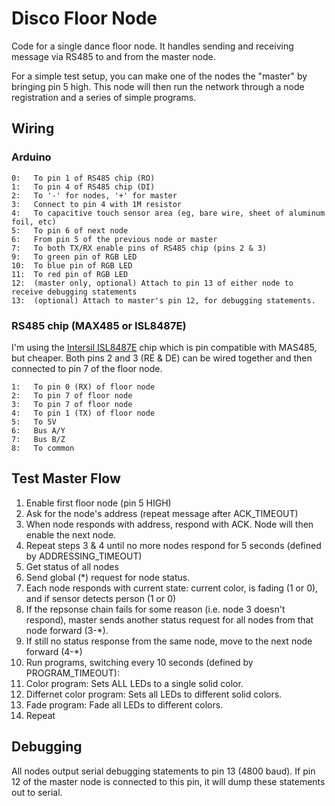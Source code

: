 Disco Floor Node
================

Code for a single dance floor node. It handles sending and 
receiving message via RS485 to and from the master node.

For a simple test setup, you can make one of the nodes the "master"
by bringing pin 5 high. This node will then run the network through
a node registration and a series of simple programs.

Wiring
------

### Arduino

```
0:   To pin 1 of RS485 chip (RO)
1:   To pin 4 of RS485 chip (DI)
2:   To '-' for nodes, '+' for master
3:   Connect to pin 4 with 1M resistor
4:   To capacitive touch sensor area (eg, bare wire, sheet of aluminum foil, etc)
5:   To pin 6 of next node
6:   From pin 5 of the previous node or master
7:   To both TX/RX enable pins of RS485 chip (pins 2 & 3)
9:   To green pin of RGB LED
10:  To blue pin of RGB LED
11:  To red pin of RGB LED
12:  (master only, optional) Attach to pin 13 of either node to receive debugging statements
13:  (optional) Attach to master's pin 12, for debugging statements.
```


### RS485 chip (MAX485 or ISL8487E)

I'm using the [Intersil ISL8487E](http://www.digikey.com/product-detail/en/ISL8487EIBZ/ISL8487EIBZ-ND/1034816) chip 
which is pin compatible with MAS485, but cheaper. Both pins 2 and 3 (RE & DE) can be wired together and then connected
to pin 7 of the floor node.

```
1:   To pin 0 (RX) of floor node
2:   To pin 7 of floor node
3:   To pin 7 of floor node
4:   To pin 1 (TX) of floor node
5:   To 5V
6:   Bus A/Y
7:   Bus B/Z
8:   To common
```

Test Master Flow
----------------

1. Enable first floor node (pin 5 HIGH)
2. Ask for the node's address (repeat message after ACK_TIMEOUT)
3. When node responds with address, respond with ACK. Node will then enable the next node.
4. Repeat steps 3 & 4 until no more nodes respond for 5 seconds (defined by ADDRESSING_TIMEOUT)
5. Get status of all nodes
  1. Send global (*) request for node status.
  2. Each node responds with current state: current color, is fading (1 or 0), and if sensor detects person (1 or 0)
  3. If the repsonse chain fails for some reason (i.e. node 3 doesn't respond), master sends another status
     request for all nodes from that node forward (3-*).
  4. If still no status response from the same node, move to the next node forward (4-*)
6. Run programs, switching every 10 seconds (defined by PROGRAM_TIMEOUT):
  1. Color program: Sets ALL LEDs to a single solid color.
  2. Differnet color program: Sets all LEDs to different solid colors.
  3. Fade program: Fade all LEDs to different colors.
  4. Repeat


Debugging
---------
All nodes output serial debugging statements to pin 13 (4800 baud). If pin 12 of the master node is
connected to this pin, it will dump these statements out to serial.
